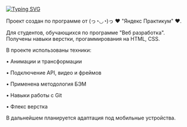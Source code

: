 <a href="https://git.io/typing-svg"><img src="https://readme-typing-svg.herokuapp.com?font=Fira+Code&pause=200&width=435&lines=%D0%9D%D0%B0%D1%83%D1%87%D0%B8%D1%82%D1%8C%D1%81%D1%8F+%D1%83%D1%87%D0%B8%D1%82%D1%8C%D1%81%D1%8F;%D0%AF%D0%BD%D0%B4%D0%B5%D0%BA%D1%81+%D0%9F%D1%80%D0%B0%D0%BA%D1%82%D0%B8%D0%BA%D1%83%D0%BC" alt="Typing SVG" /></a>

Проект создан по программе от (っ◔◡◔)っ ♥ "Яндекс Практикум" ♥.


Для студентов, обучающихся по программе "Веб разработка".
Получены навыки верстки, прогаммирования на HTML, CSS.


В проекте использованы техники:

•	Анимации и трансформации

•	Подключение API, видео и фреймов

•	Применена методология БЭМ

•	Навыки работы с Git

•	Флекс верстка


В дальнейшем планируется адаптация под мобильные устройства.
